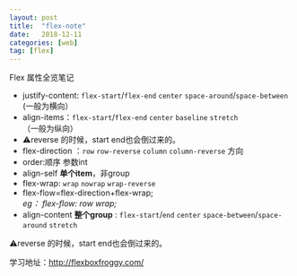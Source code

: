 ```yaml
---
layout: post
title:  "flex-note"
date:   2018-12-11 
categories: [web]
tag: [flex]
---
```


Flex 属性全览笔记
* justify-content: `flex-start`/`flex-end` `center` `space-around`/`space-between` (一般为横向）
* align-items：`flex-start`/`flex-end`  `center` `baseline` `stretch` （一般为纵向）
* ⚠️reverse 的时候，start end也会倒过来的。
* flex-direction ：`row` `row-reverse` `column` `column-reverse` 方向
* order:顺序 参数int 
* align-self  __单个item__，非group
* flex-wrap: `wrap` `nowrap`   `wrap-reverse`
* flex-flow=flex-direction+flex-wrap;    
    *eg：  flex-flow: row wrap;*
* align-content __整个group__ : `flex-start`/`end` `center`  `space-between`/`space-around` `stretch`



⚠️reverse 的时候，start end也会倒过来的。

学习地址：http://flexboxfroggy.com/
 




